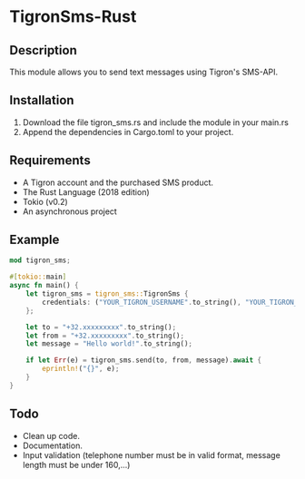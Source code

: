 # TigronSms-Rust

## Description
This module allows you to send text messages using Tigron's SMS-API.

## Installation
1. Download the file tigron_sms.rs and include the module in your main.rs
2. Append the dependencies in Cargo.toml to your project.

## Requirements
- A Tigron account and the purchased SMS product.
- The Rust Language (2018 edition)
- Tokio (v0.2)
- An asynchronous project

## Example

```rust
mod tigron_sms;

#[tokio::main]
async fn main() {
    let tigron_sms = tigron_sms::TigronSms {
        credentials: ("YOUR_TIGRON_USERNAME".to_string(), "YOUR_TIGRON_PASSWORD".to_string()),
    };

    let to = "+32.xxxxxxxxx".to_string();
    let from = "+32.xxxxxxxxx".to_string();
    let message = "Hello world!".to_string();

    if let Err(e) = tigron_sms.send(to, from, message).await {
        eprintln!("{}", e);
    }
}

```

## Todo
- Clean up code.
- Documentation.
- Input validation (telephone number must be in valid format, message length must be under 160,...)
